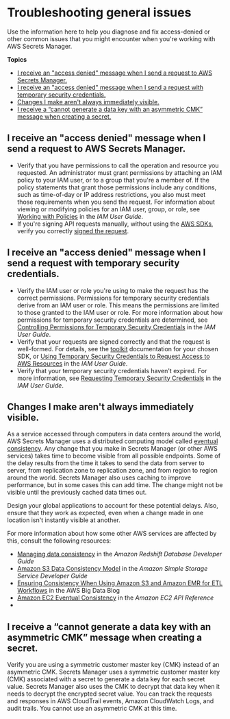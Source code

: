 # Troubleshooting general issues<a name="troubleshoot_general"></a>

Use the information here to help you diagnose and fix access\-denied or other common issues that you might encounter when you're working with AWS Secrets Manager\.

**Topics**
+ [I receive an "access denied" message when I send a request to AWS Secrets Manager\.](#troubleshoot_general_access-denied-service)
+ [I receive an "access denied" message when I send a request with temporary security credentials\.](#troubleshoot_general_access-denied-temp-creds)
+ [Changes I make aren't always immediately visible\.](#troubleshoot_general_eventual-consistency)
+ [I receive a “cannot generate a data key with an asymmetric CMK” message when creating a secret\.](#asymmetrical-key)

## I receive an "access denied" message when I send a request to AWS Secrets Manager\.<a name="troubleshoot_general_access-denied-service"></a>
+ Verify that you have permissions to call the operation and resource you requested\. An administrator must grant permissions by attaching an IAM policy to your IAM user, or to a group that you're a member of\. If the policy statements that grant those permissions include any conditions, such as time\-of\-day or IP address restrictions, you also must meet those requirements when you send the request\. For information about viewing or modifying policies for an IAM user, group, or role, see [Working with Policies](https://docs.aws.amazon.com/IAM/latest/UserGuide/access_policies_manage.html) in the *IAM User Guide*\.
+ If you're signing API requests manually, without using the [AWS SDKs](http://aws.amazon.com/tools/), verify you correctly [signed the request](https://docs.aws.amazon.com/general/latest/gr/signing_aws_api_requests.html)\.

## I receive an "access denied" message when I send a request with temporary security credentials\.<a name="troubleshoot_general_access-denied-temp-creds"></a>
+ Verify the IAM user or role you're using to make the request has the correct permissions\. Permissions for temporary security credentials derive from an IAM user or role\. This means the permissions are limited to those granted to the IAM user or role\. For more information about how permissions for temporary security credentials are determined, see [Controlling Permissions for Temporary Security Credentials](https://docs.aws.amazon.com/IAM/latest/UserGuide/id_credentials_temp_control-access.html) in the *IAM User Guide*\.
+ Verify that your requests are signed correctly and that the request is well\-formed\. For details, see the [toolkit](http://aws.amazon.com/tools/) documentation for your chosen SDK, or [Using Temporary Security Credentials to Request Access to AWS Resources](https://docs.aws.amazon.com/IAM/latest/UserGuide/id_credentials_temp_use-resources.html) in the *IAM User Guide*\.
+ Verify that your temporary security credentials haven't expired\. For more information, see [Requesting Temporary Security Credentials](https://docs.aws.amazon.com/IAM/latest/UserGuide/id_credentials_temp_request.html) in the *IAM User Guide*\. 

## Changes I make aren't always immediately visible\.<a name="troubleshoot_general_eventual-consistency"></a>

As a service accessed through computers in data centers around the world, AWS Secrets Manager uses a distributed computing model called [eventual consistency](https://wikipedia.org/wiki/Eventual_consistency)\. Any change that you make in Secrets Manager \(or other AWS services\) takes time to become visible from all possible endpoints\. Some of the delay results from the time it takes to send the data from server to server, from replication zone to replication zone, and from region to region around the world\. Secrets Manager also uses caching to improve performance, but in some cases this can add time\. The change might not be visible until the previously cached data times out\.

Design your global applications to account for these potential delays\. Also, ensure that they work as expected, even when a change made in one location isn't instantly visible at another\.

For more information about how some other AWS services are affected by this, consult the following resources:
+ [Managing data consistency](https://docs.aws.amazon.com/redshift/latest/dg/managing-data-consistency.html) in the *Amazon Redshift Database Developer Guide*
+ [Amazon S3 Data Consistency Model](https://docs.aws.amazon.com/AmazonS3/latest/dev/Introduction.html#ConsistencyModel) in the *Amazon Simple Storage Service Developer Guide*
+ [Ensuring Consistency When Using Amazon S3 and Amazon EMR for ETL Workflows](http://aws.amazon.com/blogs/big-data/ensuring-consistency-when-using-amazon-s3-and-amazon-elastic-mapreduce-for-etl-workflows/) in the AWS Big Data Blog
+ [Amazon EC2 Eventual Consistency](https://docs.aws.amazon.com/AWSEC2/latest/APIReference/query-api-troubleshooting.html#eventual-consistency) in the *Amazon EC2 API Reference*
+ 

## I receive a “cannot generate a data key with an asymmetric CMK” message when creating a secret\.<a name="asymmetrical-key"></a>

Verify you are using a symmetric customer master key \(CMK\) instead of an asymmetric CMK\. Secrets Manager uses a symmetric customer master key \(CMK\) associated with a secret to generate a data key for each secret value\. Secrets Manager also uses the CMK to decrypt that data key when it needs to decrypt the encrypted secret value\. You can track the requests and responses in AWS CloudTrail events, Amazon CloudWatch Logs, and audit trails\. You cannot use an asymmetric CMK at this time\. 